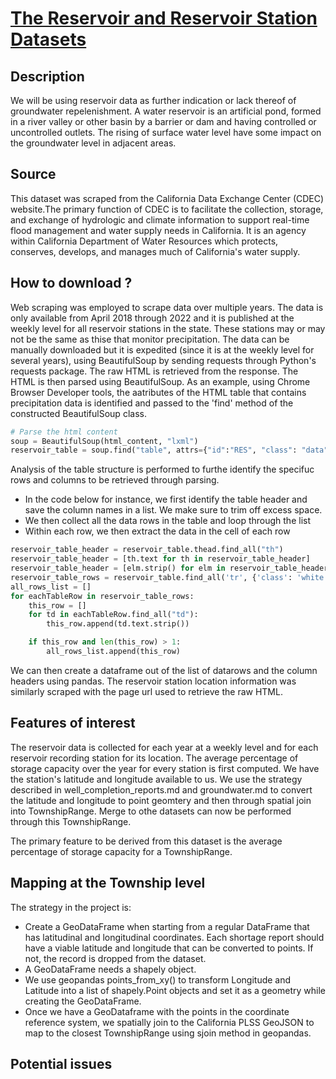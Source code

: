 # [The Reservoir and Reservoir Station Datasets](https://cdec.water.ca.gov/reservoir.html)


## Description
We will be using reservoir data as further indication or lack thereof of groundwater repelenishment. A water reservoir is an artificial pond, formed in a river valley or other basin by a barrier or dam and having controlled or uncontrolled outlets.
 The rising of surface water level have some impact on the groundwater level in adjacent areas.

## Source
This dataset was scraped from the California Data Exchange Center (CDEC) website.The primary function of CDEC is to facilitate the collection, storage, and exchange of hydrologic
and climate information to support real-time flood management and water supply needs in California. It is an agency within California Department of Water Resources which protects,
conserves, develops, and manages much of California's water supply. 

## How to download ?

Web scraping was employed to scrape data over multiple years. The data is only available from April 2018 through 2022 and it is published at the weekly level for all reservoir stations in the state.
These stations may or may not be the same as thise that monitor precipitation. The data can be manually downloaded  but it is expedited (since it is at the weekly level for several years),
using BeautifulSoup by sending requests through Python's requests package. The raw HTML is retrieved from the response. The HTML is then parsed using BeautifulSoup. As an example, using Chrome Browser 
Developer tools, the aatributes of the HTML table that contains precipitation data is identified and passed to the 'find' method of the constructed BeautifulSoup class.

```Python
# Parse the html content
soup = BeautifulSoup(html_content, "lxml")
reservoir_table = soup.find("table", attrs={"id":"RES", "class": "data"}) 
```

Analysis of the table structure is performed to furthe identify the specifuc rows and columns to be retrieved through parsing. 
- In the code below for instance, we first identify the table header and save the column names in a list. We make sure to trim off excess space. 
- We then collect all the data rows in the table and loop through the list
- Within each row, we then extract the data in the cell of each row

```Python
reservoir_table_header = reservoir_table.thead.find_all("th")  
reservoir_table_header = [th.text for th in reservoir_table_header]
reservoir_table_header = [elm.strip() for elm in reservoir_table_header[1:]]
reservoir_table_rows = reservoir_table.find_all('tr', {'class': 'white'})
all_rows_list = []
for eachTableRow in reservoir_table_rows:
    this_row = []
    for td in eachTableRow.find_all("td"):
        this_row.append(td.text.strip())

    if this_row and len(this_row) > 1:
        all_rows_list.append(this_row)

```

We can then create a dataframe out of the list of datarows and the column headers using pandas. The reservoir station location information was similarly scraped with the page url used to retrieve the raw HTML.


## Features of interest

The reservoir data is collected for each year at a weekly level and for each reservoir recording station for its location. The average percentage of storage capacity over the year for every station is first
computed.
We have the station's latitude and longitude available to us. We use the strategy described in well_completion_reports.md and groundwater.md to convert the latitude and longitude to point geomtery and then through spatial join 
into TownshipRange. Merge to othe datasets can now be performed through this TownshipRange.

The primary feature to be derived from this dataset is the average percentage of storage capacity for a TownshipRange.

## Mapping at the Township level

The strategy in the project is:
- Create a GeoDataFrame when starting from a regular DataFrame that has latitudinal and longitudinal coordinates. Each shortage report should have a viable latitude and longitude that can be converted to points.
  If not, the record is dropped from the dataset.
- A GeoDataFrame needs a shapely object.
-  We use geopandas points_from_xy() to transform Longitude and Latitude into a list of shapely.Point objects and set it as a geometry while creating the GeoDataFrame.
- Once we have a GeoDataframe with the points in the coordinate reference system, we spatially join to the California PLSS GeoJSON to map to the closest TownshipRange using sjoin method in geopandas.

## Potential issues

